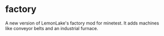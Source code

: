 # factory
A new version of LemonLake's factory mod for minetest.
It adds machines like conveyor belts and an industrial furnace.
